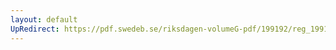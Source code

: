 ```yaml
---
layout: default
UpRedirect: https://pdf.swedeb.se/riksdagen-volumeG-pdf/199192/reg_199192/reg_199192_0655.pdf
---
```

